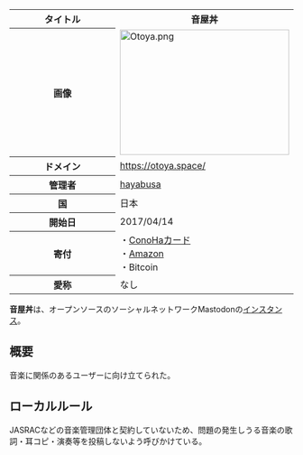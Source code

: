 <div>

<table>
<colgroup>
<col style="width: 50%" />
<col style="width: 50%" />
</colgroup>
<tbody>
<tr class="header">
<th>タイトル</th>
<th>音屋丼</th>
</tr>

<tr class="odd">
<th>画像</th>
<td><a href="/%E3%83%95%E3%82%A1%E3%82%A4%E3%83%AB:Otoya.png"><img src="/images/thumb/0/04/Otoya.png/300px-Otoya.png" srcset="/images/0/04/Otoya.png 1.5x" width="300" height="222" alt="Otoya.png" /></a></td>
</tr>
<tr class="even">
<th scope="row">ドメイン</th>
<td><a href="https://otoya.space/" rel="nofollow">https://otoya.space/</a></td>
</tr>
<tr class="odd">
<th scope="row">管理者</th>
<td><a href="https://otoya.space/@hayabusa" rel="nofollow">hayabusa</a></td>
</tr>
<tr class="even">
<th scope="row">国</th>
<td>日本</td>
</tr>
<tr class="odd">
<th scope="row">開始日</th>
<td>2017/04/14</td>
</tr>
<tr class="even">
<th scope="row">寄付</th>
<td>・<a href="https://www.conoha.jp/conohacard/" rel="nofollow">ConoHaカード</a><br />
・<a href="http://amzn.asia/80MugFO" rel="nofollow">Amazon</a><br />
・Bitcoin</td>
</tr>
<tr class="odd">
<th scope="row">愛称</th>
<td>なし</td>
</tr>
</tbody>
</table>

**音屋丼**は、オープンソースのソーシャルネットワークMastodonの[インスタンス](/%E3%82%A4%E3%83%B3%E3%82%B9%E3%82%BF%E3%83%B3%E3%82%B9 "インスタンス")。

## 概要

音楽に関係のあるユーザーに向け立てられた。

## ローカルルール

JASRACなどの音楽管理団体と契約していないため、問題の発生しうる音楽の歌詞・耳コピ・演奏等を投稿しないよう呼びかけている。

</div>
